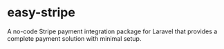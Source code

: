 # easy-stripe
A no-code Stripe payment integration package for Laravel that provides a complete payment solution with minimal setup.
